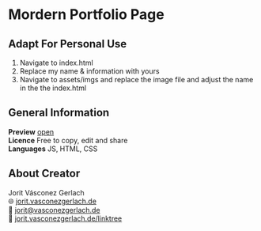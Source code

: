 # Mordern Portfolio Page

## Adapt For Personal Use
1. Navigate to index.html
2. Replace my name & information with yours
3. Navigate to assets/imgs and replace the image file and adjust the name in the the index.html

## General Information
**Preview** [open](https://jorit.vasconezgerlach.de/host/mordern-portfolio-page-julian-markus-git/)\
**Licence** Free to copy, edit and share\
**Languages** JS, HTML, CSS

## About Creator
Jorit Vásconez Gerlach\
🌐 [jorit.vasconezgerlach.de](https://jorit.vasconezgerlach.de)\
📧 [jorit@vasconezgerlach.de](mailto:jorit@vasconezgerlach.de)\
🔗 [jorit.vasconezgerlach.de/linktree](https://jorit.vasconezgerlach.de/linktree)
